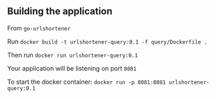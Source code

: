 ## Building the application

From `go-urlshortener`

Run `docker build -t urlshortener-query:0.1 -f query/Dockerfile .`

Then run `docker run urlshortener-query:0.1`

Your application will be listening on port `8081`

To start the docker container:
`docker run -p 8081:8081 urlshortener-query:0.1`